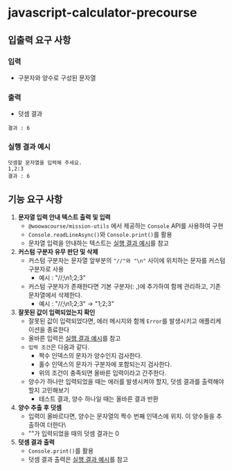 # javascript-calculator-precourse


## 입출력 요구 사항

### 입력
- 구분자와 양수로 구성된 문자열

### 출력
- 덧셈 결과
```
결과 : 6
```

### 실행 결과 예시
```
덧셈할 문자열을 입력해 주세요.
1,2:3
결과 : 6
```

## 기능 요구 사항

1. **문자열 입력 안내 텍스트 출력 및 입력** 
    - `@woowacourse/mission-utils` 에서 제공하는 `Console` API를 사용하여 구현
    - `Console.readLineAsync()`와 `Console.print()`를 활용
    - 문자열 입력을 안내하는 텍스트는 [실행 결과 예시](#실행-결과-예시)를 참고
2. **커스텀 구분자 유무 판단 및 삭제**
    - 커스텀 구분자는 문자열 앞부분의 `"//"와 "\n"` 사이에 위치하는 문자를 커스텀 구분자로 사용
        - 예시 : "//;\n1;2;3"
    - 커스텀 구분자가 존재한다면 기본 구분자(: ,)에 추가하여 함께 관리하고, 기존 문자열에서 삭제한다.
        - 예시 : "//;\n1;2;3" -> "1;2;3"
3. **잘못된 값이 입력되었는지 확인**
    - 잘못된 값이 입력되었다면, 에러 메시지와 함께 `Error`를 발생시키고 애플리케이션을 종료한다
    - 올바른 입력은 [실행 결과 예시](#실행-결과-예시)를 참고
    - `입력 조건`은 다음과 같다.
        - 짝수 인덱스의 문자가 양수인지 검사한다.
        - 홀수 인덱스의 문자가 구분자에 포함되는지 검사한다.
        - 위의 조건이 충족되면 올바른 입력이라고 간주한다.
    - 양수가 하나만 입력되었을 때는 에러를 발생시켜야 할지, 덧셈 결과를 출력해야할지 고민해보기
        - 테스트 결과, 양수 하나일 때는 올바른 결과 반환
4. **양수 추출 후 덧셈**
    - 입력이 올바르다면, 양수는 문자열의 짝수 번째 인덱스에 위치. 이 양수들을 추출하여 더한다\
    - ""가 입력되었을 때의 덧셈 결과는 0
5. **덧셈 결과 출력**
    - `Console.print()`를 활용
    - 덧셈 결과 출력은 [실행 결과 예시](#실행-결과-예시)를 참고